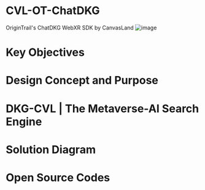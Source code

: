# CVL-OT-ChatDKG 
OriginTrail's ChatDKG WebXR SDK by CanvasLand
![image](https://github.com/Zen-CVL/CVL-OT-ChatDKG/assets/148840443/697ca762-8f9d-4d39-acd4-6c5abc6c84e5)
# Key Objectives

# Design Concept and Purpose

# DKG-CVL | The Metaverse-AI Search Engine

# Solution Diagram

# Open Source Codes
